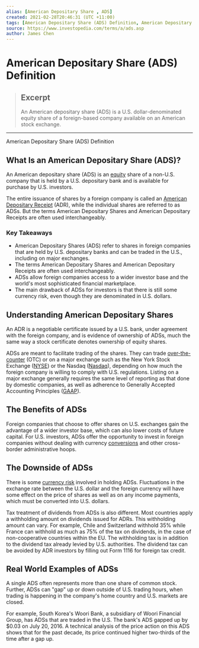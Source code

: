 ```yaml
---
alias: [American Depositary Share , ADS]
created: 2021-02-28T20:46:31 (UTC +11:00)
tags: [American Depositary Share (ADS) Definition, American Depositary Share (ADS) Definition]
source: https://www.investopedia.com/terms/a/ads.asp
author: James Chen
---
```


# American Depositary Share (ADS) Definition

> ## Excerpt
> An American depositary share (ADS) is a U.S. dollar-denominated equity share of a foreign-based company available on an American stock exchange.

---

American Depositary Share (ADS) Definition
## What Is an American Depositary Share (ADS)?

An American depositary share (ADS) is an [equity](https://www.investopedia.com/terms/e/equity.asp) share of a non-U.S. company that is held by a U.S. depositary bank and is available for purchase by U.S. investors.

The entire issuance of shares by a foreign company is called an [American Depositary Receipt](https://www.investopedia.com/terms/a/adr.asp) (ADR), while the individual shares are referred to as ADSs. But the terms American Depositary Shares and American Depositary Receipts are often used interchangeably.

### Key Takeaways

-   American Depositary Shares (ADS) refer to shares in foreign companies that are held by U.S. depositary banks and can be traded in the U.S., including on major exchanges.
-   The terms American Depositary Shares and American Depositary Receipts are often used interchangeably.
-   ADSs allow foreign companies access to a wider investor base and the world's most sophisticated financial marketplace.
-   The main drawback of ADSs for investors is that there is still some currency risk, even though they are denominated in U.S. dollars.

## Understanding American Depositary Shares

An ADR is a negotiable certificate issued by a U.S. bank, under agreement with the foreign company, and is evidence of ownership of ADSs, much the same way a stock certificate denotes ownership of equity shares.

ADSs are meant to facilitate trading of the shares. They can trade [over-the-counter](https://www.investopedia.com/terms/o/otc.asp) (OTC) or on a major exchange such as the New York Stock Exchange ([NYSE](https://www.investopedia.com/terms/n/nyse.asp)) or the Nasdaq ([Nasdaq](https://www.investopedia.com/terms/n/nasdaq.asp)), depending on how much the foreign company is willing to comply with U.S. regulations. Listing on a major exchange generally requires the same level of reporting as that done by domestic companies, as well as adherence to Generally Accepted Accounting Principles ([GAAP](https://www.investopedia.com/terms/g/gaap.asp)).

## The Benefits of ADSs

Foreign companies that choose to offer shares on U.S. exchanges gain the advantage of a wider investor base, which can also lower costs of future capital. For U.S. investors, ADSs offer the opportunity to invest in foreign companies without dealing with currency [conversions](https://www.investopedia.com/terms/c/conversion.asp) and other cross-border administrative hoops.

## The Downside of ADSs

There is some [currency risk](https://www.investopedia.com/terms/c/currencyrisk.asp) involved in holding ADSs. Fluctuations in the exchange rate between the U.S. dollar and the foreign currency will have some effect on the price of shares as well as on any income payments, which must be converted into U.S. dollars.

Tax treatment of dividends from ADSs is also different. Most countries apply a withholding amount on dividends issued for ADRs. This withholding amount can vary. For example, Chile and Switzerland withhold 35% while France can withhold as much as 75% of the tax on dividends, in the case of non-cooperative countries within the EU. The withholding tax is in addition to the dividend tax already levied by U.S. authorities. The dividend tax can be avoided by ADR investors by filling out Form 1116 for foreign tax credit.

## Real World Examples of ADSs

A single ADS often represents more than one share of common stock. Further, ADSs can "gap" up or down outside of U.S. trading hours, when trading is happening in the company's home country and U.S. markets are closed.

For example, South Korea's Woori Bank, a subsidiary of Woori Financial Group, has ADSs that are traded in the U.S. The bank's ADS gapped up by $0.03 on July 20, 2016. A technical analysis of the price action on this ADS shows that for the past decade, its price continued higher two-thirds of the time after a gap up.

